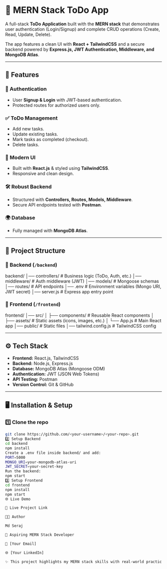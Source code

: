 # 📌 MERN Stack ToDo App  

A full-stack **ToDo Application** built with the **MERN stack** that demonstrates user authentication (Login/Signup) and complete CRUD operations (Create, Read, Update, Delete).  

The app features a clean UI with **React + TailwindCSS** and a secure backend powered by **Express.js, JWT Authentication, Middleware, and MongoDB Atlas**.  

---

## 🚀 Features  

### 🔐 Authentication  
- User **Signup & Login** with JWT-based authentication.  
- Protected routes for authorized users only.  

### ✅ ToDo Management  
- Add new tasks.  
- Update existing tasks.  
- Mark tasks as completed (checkout).  
- Delete tasks.  

### 🎨 Modern UI  
- Built with **React.js** & styled using **TailwindCSS**.  
- Responsive and clean design.  

### 🛠 Robust Backend  
- Structured with **Controllers, Routes, Models, Middleware**.  
- Secure API endpoints tested with **Postman**.  

### 🌍 Database  
- Fully managed with **MongoDB Atlas**.  

---

## 📂 Project Structure  

### 🔹 Backend (`/backend`)  

backend/
│── controllers/ # Business logic (ToDo, Auth, etc.)
│── middleware/ # Auth middleware (JWT)
│── models/ # Mongoose schemas
│── routes/ # API endpoints
│── .env # Environment variables (Mongo URI, JWT secret)
│── server.js # Express app entry point


### 🔹 Frontend (`/frontend`)  

frontend/
│── src/
│ ├── components/ # Reusable React components
│ ├── assets/ # Static assets (icons, images, etc.)
│ └── App.js # Main React app
│── public/ # Static files
│── tailwind.config.js # TailwindCSS config


---

## ⚙️ Tech Stack  

- **Frontend:** React.js, TailwindCSS  
- **Backend:** Node.js, Express.js  
- **Database:** MongoDB Atlas (Mongoose ODM)  
- **Authentication:** JWT (JSON Web Tokens)  
- **API Testing:** Postman  
- **Version Control:** Git & GitHub  

---

## 🖥️ Installation & Setup  

### 1️⃣ Clone the repo  
```bash
git clone https://github.com/<your-username>/<your-repo>.git
2️⃣ Setup Backend
cd backend
npm install
Create a .env file inside backend/ and add:
PORT=5000
MONGO_URI=your-mongodb-atlas-uri
JWT_SECRET=your-secret-key
Run the backend:
npm start
3️⃣ Setup Frontend
cd frontend
npm install
npm start
🌐 Live Demo

🔗 Live Project Link

🧑‍💻 Author

Md Seraj

💼 Aspiring MERN Stack Developer

📧 [Your Email]

🌐 [Your LinkedIn]

✨ This project highlights my MERN stack skills with real-world practices like JWT authentication, middleware, environment variables, and MongoDB Atlas. Perfect for scalable, production-ready applications.
